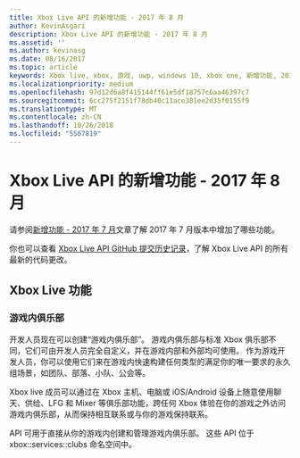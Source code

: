 ```yaml
---
title: Xbox Live API 的新增功能 - 2017 年 8 月
author: KevinAsgari
description: Xbox Live API 的新增功能 - 2017 年 8 月
ms.assetid: ''
ms.author: kevinasg
ms.date: 08/16/2017
ms.topic: article
keywords: Xbox live, xbox, 游戏, uwp, windows 10, xbox one, 新增功能, 2017 年 8 月
ms.localizationpriority: medium
ms.openlocfilehash: 97d12d6a8f415144ff61e5df18757c6aa46397c7
ms.sourcegitcommit: 6cc275f2151f78db40c11ace381ee2d35f0155f9
ms.translationtype: MT
ms.contentlocale: zh-CN
ms.lasthandoff: 10/26/2018
ms.locfileid: "5567819"
---
```

# <a name="whats-new-for-the-xbox-live-apis---august-2017"></a>Xbox Live API 的新增功能 - 2017 年 8 月

请参阅[新增功能 - 2017 年 7 月](1707-whats-new.md)文章了解 2017 年 7 月版本中增加了哪些功能。

你也可以查看 [Xbox Live API GitHub 提交历史记录](https://github.com/Microsoft/xbox-live-api/commits/master)，了解 Xbox Live API 的所有最新的代码更改。

## <a name="xbox-live-features"></a>Xbox Live 功能

### <a name="in-game-clubs"></a>游戏内俱乐部

开发人员现在可以创建“游戏内俱乐部”。 游戏内俱乐部与标准 Xbox 俱乐部不同，它们可由开发人员完全自定义，并在游戏内部和外部均可使用。 作为游戏开发人员，你可以使用它们来在游戏内快速构建任何类型的满足你的唯一要求的永久组场景，如团队、部落、小队、公会等。

Xbox live 成员可以通过在 Xbox 主机、电脑或 iOS/Android 设备上随意使用聊天、供给、LFG 和 Mixer 等俱乐部功能，跨任何 Xbox 体验在你的游戏之外访问游戏内俱乐部，从而保持相互联系或与你的游戏保持联系。

API 可用于直接从你的游戏内创建和管理游戏内俱乐部。 这些 API 位于 xbox::services::clubs 命名空间中。
